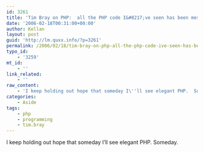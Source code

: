 ```yaml
---
id: 3261
title: 'Tim Bray on PHP:  all the PHP code I&#8217;ve seen has been messy, unmaintainable crap.'
date: '2006-02-18T00:31:00+00:00'
author: Kellan
layout: post
guid: 'http://lm.quxx.info/?p=3261'
permalink: /2006/02/18/tim-bray-on-php-all-the-php-code-ive-seen-has-been-messy-unmaintainable-crap/
typo_id:
    - '3259'
mt_id:
    - ''
link_related:
    - ''
raw_content:
    - 'I keep holding out hope that someday I\''ll see elegant PHP.  Someday.'
categories:
    - Aside
tags:
    - php
    - programming
    - tim.bray
---
```


I keep holding out hope that someday I’ll see elegant PHP. Someday.